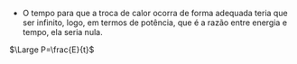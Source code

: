 - O tempo para que a troca de calor ocorra de forma adequada teria que ser infinito, logo, em termos de potência, que é a razão entre energia e tempo, ela seria nula.
    
$\Large P=\frac{E}{t}$
